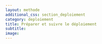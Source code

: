 ```yaml
---
layout: methode
additional_css: section_deploiement
category: deploiement
title: Préparer et suivre le déploiement
subtitle: 
image: 
---
```

